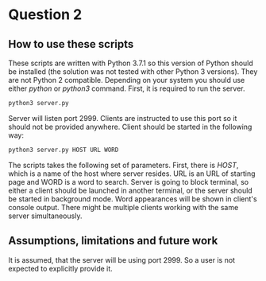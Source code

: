 # Question 2

## How to use these scripts

These scripts are written with Python 3.7.1 so this version of Python should be installed (the solution was not tested with
other Python 3 versions). They are not Python 2 compatible. Depending on your system you should use either *python* or *python3* command.
First, it is required to run the server.

```bash
python3 server.py
```

Server will listen port 2999. Clients are instructed to use this port so it should not be provided anywhere. Client should be started in the following way:

```bash
python3 server.py HOST URL WORD
```

The scripts takes the following set of parameters. First, there is *HOST*, which is a name of the host where server resides. URL is an URL of starting page and WORD is a word to search.
Server is going to block terminal, so either a client should be launched in another terminal, or the server should be started in background mode. Word appearances will be shown in
client's console output. There might be multiple clients working with the same server simultaneously.

## Assumptions, limitations and future work

It is assumed, that the server will be using port 2999. So a user is not expected to explicitly provide it.

